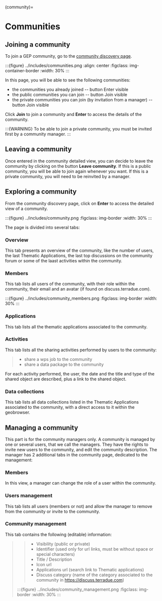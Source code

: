 (community)=

# Communities

## Joining a community

To join a GEP community, go to the [community discovery page](https://geohazards-tep.eu/#!communities).

:::{figure} ../includes/communities.png
:align: center
:figclass: img-container-border
:width: 30%
:::

In this page, you will be able to see the following communities:

- the communities you already joined -- button Enter visible
- the public communities you can join -- button Join visible
- the private communities you can join (by invitation from a manager) -- button Join visible

Click **Join** to join a community and **Enter** to access the details of the community.

:::{WARNING}
To be able to join a private community, you must be invited first by a community manager.
:::

## Leaving a community

Once entered in the community detailed view, you can decide to leave the community by clicking on the button **Leave community**.
If this is a public community, you will be able to join again whenever you want.
If this is a private community, you will need to be reinvited by a manager.

## Exploring a community

From the community discovery page, click on **Enter** to access the detailed view of a community.

:::{figure} ../includes/community.png
:figclass: img-border
:width: 30%
:::

The page is divided into several tabs:

### Overview

This tab presents an overview of the community, like the number of users, the last Thematic Applications, the last top discussions on the community forum or some of the laast activities within the community.

### Members

This tab lists all users of the community, with their role within the community, their email and an avatar (if found on discuss.terradue.com).

:::{figure} ../includes/community_members.png
:figclass: img-border
:width: 30%
:::

### Applications

This tab lists all the thematic applications associated to the community.

### Activities

This tab lists all the sharing activities performed by users to the community:

> - share a wps job to the community
> - share a data package to the community

For each activity performed, the user, the date and the title and type of the shared object are described, plus a link to the shared object.

### Data collections

This tab lists all data collections listed in the Thematic Applications associated to the community, with a direct access to it within the geobrowser.

## Managing a community

This part is for the community managers only.
A community is managed by one or several users, that we call the managers. They have the rights to invite new users to the community, and edit the community description.
The manager has 2 additional tabs in the community page, dedicated to the management:

### Members

In this view, a manager can change the role of a user within the community.

### Users management

This tab lists all users (members or not) and allow the manager to remove from the community or invite to the community.

### Community management

This tab contains the following (editable) information:

> > - Visibility (public or private)
> > - Identifier (used only for url links, must be without space or special characters)
> > - Title / Description
> > - Icon url
> > - Applications url (search link to Thematic applications)
> > - Discuss category (name of the category associated to the community in <https://discuss.terradue.com>)
>
> :::{figure} ../includes/community_management.png
> :figclass: img-border
> :width: 30%
> :::
